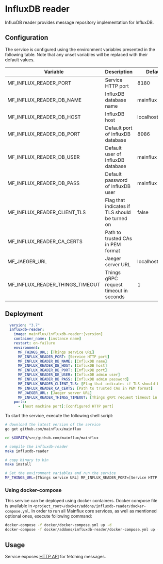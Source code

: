 # InfluxDB reader

InfluxDB reader provides message repository implementation for InfluxDB.

## Configuration

The service is configured using the environment variables presented in the
following table. Note that any unset variables will be replaced with their
default values.

| Variable                        | Description                                    | Default        |
|---------------------------------|------------------------------------------------|----------------|
| MF_INFLUX_READER_PORT           | Service HTTP port                              | 8180           |
| MF_INFLUX_READER_DB_NAME        | InfluxDB database name                         | mainflux       |
| MF_INFLUX_READER_DB_HOST        | InfluxDB host                                  | localhost      |
| MF_INFLUX_READER_DB_PORT        | Default port of InfluxDB database              | 8086           |
| MF_INFLUX_READER_DB_USER        | Default user of InfluxDB database              | mainflux       |
| MF_INFLUX_READER_DB_PASS        | Default password of InfluxDB user              | mainflux       |
| MF_INFLUX_READER_CLIENT_TLS     | Flag that indicates if TLS should be turned on | false          |
| MF_INFLUX_READER_CA_CERTS       | Path to trusted CAs in PEM format              |                |
| MF_JAEGER_URL                   | Jaeger server URL                              | localhost:6831 |
| MF_INFLUX_READER_THINGS_TIMEOUT | Things gRPC request timeout in seconds         | 1              |

## Deployment

```yaml
  version: "3.7"
  influxdb-reader:
    image: mainflux/influxdb-reader:[version]
    container_name: [instance name]
    restart: on-failure
    environment:
      MF_THINGS_URL: [Things service URL]
      MF_INFLUX_READER_PORT: [Service HTTP port]
      MF_INFLUX_READER_DB_NAME: [InfluxDB name]
      MF_INFLUX_READER_DB_HOST: [InfluxDB host]
      MF_INFLUX_READER_DB_PORT: [InfluxDB port]
      MF_INFLUX_READER_DB_USER: [InfluxDB admin user]
      MF_INFLUX_READER_DB_PASS: [InfluxDB admin password]
      MF_INFLUX_READER_CLIENT_TLS: [Flag that indicates if TLS should be turned on]
      MF_INFLUX_READER_CA_CERTS: [Path to trusted CAs in PEM format]
      MF_JAEGER_URL: [Jaeger server URL]
      MF_INFLUX_READER_THINGS_TIMEOUT: [Things gRPC request timeout in seconds]
    ports:
      - [host machine port]:[configured HTTP port]
```

To start the service, execute the following shell script:

```bash
# download the latest version of the service
go get github.com/mainflux/mainflux

cd $GOPATH/src/github.com/mainflux/mainflux

# compile the influxdb-reader
make influxdb-reader

# copy binary to bin
make install

# Set the environment variables and run the service
MF_THINGS_URL=[Things service URL] MF_INFLUX_READER_PORT=[Service HTTP port] MF_INFLUX_READER_DB_NAME=[InfluxDB database name] MF_INFLUX_READER_DB_HOST=[InfluxDB database host] MF_INFLUX_READER_DB_PORT=[InfluxDB database port] MF_INFLUX_READER_DB_USER=[InfluxDB admin user] MF_INFLUX_READER_DB_PASS=[InfluxDB admin password] MF_INFLUX_READER_CLIENT_TLS=[Flag that indicates if TLS should be turned on] MF_INFLUX_READER_CA_CERTS=[Path to trusted CAs in PEM format] MF_JAEGER_URL=[Jaeger server URL] MF_INFLUX_READER_THINGS_TIMEOUT=[Things gRPC request timeout in seconds] $GOBIN/mainflux-influxdb

```

### Using docker-compose

This service can be deployed using docker containers. Docker compose file is
available in `<project_root>/docker/addons/influxdb-reader/docker-compose.yml`.
In order to run all Mainflux core services, as well as mentioned optional ones,
execute following command:

```bash
docker-compose -f docker/docker-compose.yml up -d
docker-compose -f docker/addons/influxdb-reader/docker-compose.yml up -d
```

## Usage

Service exposes [HTTP API][doc] for fetching messages.

[doc]: ../swagger.yml
